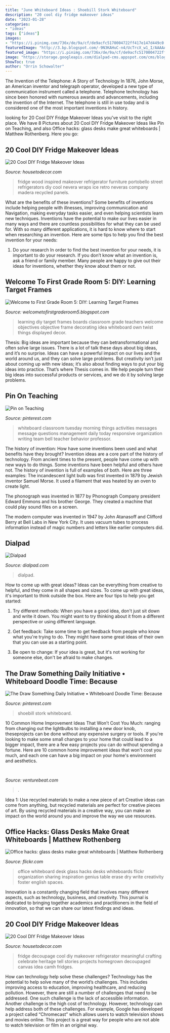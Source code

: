 ```yaml
---
title: "June Whiteboard Ideas : Shoebill Stork Whiteboard"
description: "20 cool diy fridge makeover ideas"
date: "2023-01-28"
categories:
- "ideas"
tags: ["ideas"]
images:
- "https://i.pinimg.com/736x/de/9a/cf/de9acfc5170004722ff417e147d449c0.jpg"
featuredImage: "http://3.bp.blogspot.com/-9N3KAHuC-n4/UcTrcX_w1_I/AAAAAAAABHA/QeLjU6PzRok/s1600/IMG_1618.JPG"
featured_image: "https://i.pinimg.com/736x/de/9a/cf/de9acfc5170004722ff417e147d449c0.jpg"
image: "https://storage.googleapis.com/dialpad-cms.appspot.com/cms/blog/content/IMG-1427.JPG"
ShowToc: true
author: "Orrin Schowalter"
---
```



The Invention of the Telephone: A Story of Technology
In 1876, John Morse, an American inventor and telegraph operator, developed a new type of communication instrument called a telephone. Telephone technology has since been honored with numerous awards and advancements, including the invention of the Internet. The telephone is still in use today and is considered one of the most important inventions in history.

	

		
looking for 20 Cool DIY Fridge Makeover Ideas you've visit to the right place. We have 8 Pictures about 20 Cool DIY Fridge Makeover Ideas like Pin on Teaching,  and also Office hacks: glass desks make great whiteboards | Matthew Rothenberg. Here you go:
		
    
## 20 Cool DIY Fridge Makeover Ideas

<img loading=lazy src="http://housetodecor.com/wp-content/uploads/2020/02/vintage-inspired-wood-fridge-makeover.jpg" onerror="this.onerror=null;this.src='https://tse3.mm.bing.net/th?id=OIP.oYUhCc4MggJQ58h6QePaHAHaJV&amp;pid=15.1';" alt="20 Cool DIY Fridge Makeover Ideas">

_Source: housetodecor.com_

>fridge wood inspired makeover refrigerator furniture portobello street refrigerators diy cool nevera wraps ice retro neveras company madera recycled panels. 

	

What are the benefits of these inventions?
Some benefits of inventions include helping people with illnesses, improving communication and Navigation, making everyday tasks easier, and even helping scientists learn new techniques. Inventions have the potential to make our lives easier in many ways and there are countless possibilities for what they can be used for. With so many different applications, it is hard to know where to start when researching an invention. Here are some tips to help you find the best invention for your needs:
1) Do your research
In order to find the best invention for your needs, it is important to do your research. If you don’t know what an invention is, ask a friend or family member. Many people are happy to give out their ideas for inventions, whether they know about them or not.

    
## Welcome To First Grade Room 5: DIY: Learning Target Frames

<img loading=lazy src="http://3.bp.blogspot.com/-9N3KAHuC-n4/UcTrcX_w1_I/AAAAAAAABHA/QeLjU6PzRok/s1600/IMG_1618.JPG" onerror="this.onerror=null;this.src='https://tse4.mm.bing.net/th?id=OIP.AWkdl84fi2EVUM7FSJxPXQHaJ4&amp;pid=15.1';" alt="Welcome to First Grade Room 5: DIY: Learning Target Frames">

_Source: welcometofirstgraderoom5.blogspot.com_

>learning diy target frames boards classroom grade teachers welcome objectives objective frame decorating idea whiteboard own twist things displayed decor. 

	

Thesis: Big ideas are important because they can betransformational and often solve large issues.
There is a lot of talk these days about big ideas, and it’s no surprise. Ideas can have a powerful impact on our lives and the world around us, and they can solve large problems. But creativity isn’t just about coming up with new ideas; it’s also about finding ways to put your big ideas into practice. That’s where Thesis comes in. We help people turn their big ideas into successful products or services, and we do it by solving large problems.

    
## Pin On Teaching

<img loading=lazy src="https://i.pinimg.com/originals/c0/0b/46/c00b46b2a1fc3d466f8be93092588419.jpg" onerror="this.onerror=null;this.src='https://tse3.mm.bing.net/th?id=OIP.HmX6OQ9JkLpqEzuvT_ZrVwHaHa&amp;pid=15.1';" alt="Pin on Teaching">

_Source: pinterest.com_

>whiteboard classroom tuesday morning things activities messages message questions management daily today responsive organization writing team bell teacher behavior professor. 

	

The history of invention: How have some inventions been used and what benefits have they brought?
Invention ideas are a core part of the history of technology. From ancient times to the present, people have come up with new ways to do things. Some inventions have been helpful and others have not. The history of invention is full of examples of both. Here are three examples:
The incandescent light bulb was first invented in 1879 by Jewish inventor Samuel Morse. It used a filament that was heated by an oven to create light.

The phonograph was invented in 1877 by Phonograph Company president Edward Emmons and his brother George. They created a machine that could play sound files on a screen.

The modern computer was invented in 1947 by John Atanasoff and Clifford Berry at Bell Labs in New York City. It uses vacuum tubes to process information instead of magic numbers and letters like earlier computers did.

    
## Dialpad

<img loading=lazy src="https://storage.googleapis.com/dialpad-cms.appspot.com/cms/blog/content/IMG-1427.JPG" onerror="this.onerror=null;this.src='https://tse2.mm.bing.net/th?id=OIP.vQGcWYq1NDKq36s8_PmE0gHaFj&amp;pid=15.1';" alt="Dialpad">

_Source: dialpad.com_

>dialpad. 

	

How to come up with great ideas?
Ideas can be everything from creative to helpful, and they come in all shapes and sizes. To come up with great ideas, it's important to think outside the box. Here are four tips to help you get started:
1. Try different methods: When you have a good idea, don't just sit down and write it down. You might want to try thinking about it from a different perspective or using different language.

2. Get feedback: Take some time to get feedback from people who know what you're trying to do. They might have some great ideas of their own that you can use as a starting point.

3. Be open to change: If your idea is great, but it's not working for someone else, don't be afraid to make changes.

    
## The Draw Something Daily Initiative • Whiteboard Doodle Time: Because

<img loading=lazy src="https://i.pinimg.com/736x/de/9a/cf/de9acfc5170004722ff417e147d449c0.jpg" onerror="this.onerror=null;this.src='https://tse3.mm.bing.net/th?id=OIP.25k9Xp4NydChZWpzAC4CRwHaJ3&amp;pid=15.1';" alt="The Draw Something Daily Initiative • Whiteboard Doodle Time: Because">

_Source: pinterest.com_

>shoebill stork whiteboard. 

	

10 Common Home Improvement Ideas That Won’t Cost You Much: ranging from changing out the lightbulbs to installing a new door knob, theseprojects can be done without any expensive surgery or tools.
If you're looking to make some small changes to your home that could lead to a bigger impact, there are a few easy projects you can do without spending a fortune. Here are 10 common home improvement ideas that won't cost you much, and each one can have a big impact on your home's environment and aesthetics.

    
## 

<img loading=lazy src="https://venturebeat.com/wp-content/uploads/2019/10/microsoft-surface-event-surface-earbuds-2.jpg?w=800" onerror="this.onerror=null;this.src='https://tse2.mm.bing.net/th?id=OIP.FR6QcNUDpNvHFtOgjdioZQHaD0&amp;pid=15.1';" alt="">

_Source: venturebeat.com_

>. 

	

Idea 1: Use recycled materials to make a new piece of art
Creative ideas can come from anything, but recycled materials are perfect for creative pieces of art. By using recycled materials in a creative way, you can make an impact on the world around you and improve the way we use resources.

    
## Office Hacks: Glass Desks Make Great Whiteboards | Matthew Rothenberg

<img loading=lazy src="https://c2.staticflickr.com/6/5024/5882593042_ee3ddc5b49_b.jpg" onerror="this.onerror=null;this.src='https://tse4.mm.bing.net/th?id=OIP.o3meZYlwVYf4HXOZwbdPGwHaFi&amp;pid=15.1';" alt="Office hacks: glass desks make great whiteboards | Matthew Rothenberg">

_Source: flickr.com_

>office whiteboard desk glass hacks desks whiteboards flickr organization sharing inspiration genius table erase dry write creativity foster english spaces. 

	

Innovation is a constantly changing field that involves many different aspects, such as technology, business, and creativity. This journal is dedicated to bringing together academics and practitioners in the field of innovation, so that we can share our latest findings and ideas.

    
## 20 Cool DIY Fridge Makeover Ideas

<img loading=lazy src="http://housetodecor.com/wp-content/uploads/2020/02/mosaic-diy-fridge-makeover-crafts.jpg" onerror="this.onerror=null;this.src='https://tse4.mm.bing.net/th?id=OIP.ec6vsd7k3DuNsW_mWvI5agHaKV&amp;pid=15.1';" alt="20 Cool DIY Fridge Makeover Ideas">

_Source: housetodecor.com_

>fridge decoupage cool diy makeover refrigerator meaningful crafting celebrate heritage tell stories projects homegrown decoupaged canvas idea camh fridges. 

	

How can technology help solve these challenges?
Technology has the potential to help solve many of the world’s challenges. This includes improving access to education, improving healthcare, and reducing pollution. However, there are still a number of challenges that need to be addressed. One such challenge is the lack of accessible information. Another challenge is the high cost of technology. However, technology can help address both of these challenges. For example, Google has developed a project called “Chromecast” which allows users to watch television shows and movies online. This project is a great way for people who are not able to watch television or film in an original way.

